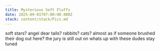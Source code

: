 ```yaml
---
title: Mysterious Soft Fluffs
date: 2025-09-01T07:00:00.000Z
stack: content/stack/Pics.md
---
```


soft stars? angel dear tails? rabbits? cats? almost as if someone brushed their dog out here? the jury is still out on whats up with these dudes stay tuned
